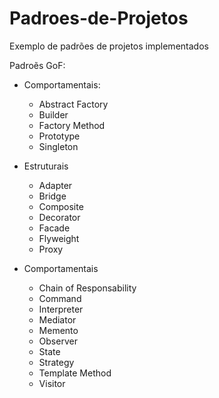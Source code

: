 # Padroes-de-Projetos
Exemplo de padrões de projetos implementados

Padroẽs GoF:

* Comportamentais:
  * Abstract Factory
  * Builder
  * Factory Method
  * Prototype
  * Singleton 
  
* Estruturais
  * Adapter
  * Bridge
  * Composite
  * Decorator
  * Facade
  * Flyweight
  * Proxy

* Comportamentais
  * Chain of Responsability
  * Command
  * Interpreter
  * Mediator
  * Memento
  * Observer
  * State
  * Strategy
  * Template Method
  * Visitor

